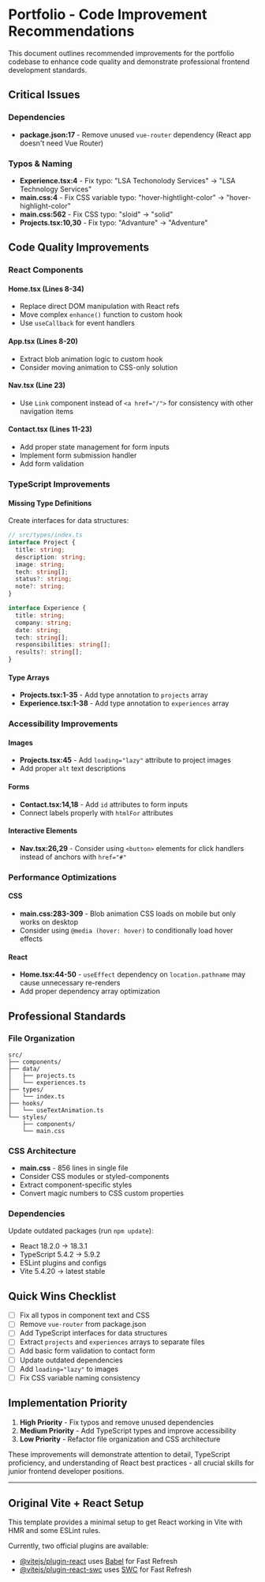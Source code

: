 # Portfolio - Code Improvement Recommendations

This document outlines recommended improvements for the portfolio codebase to enhance code quality and demonstrate professional frontend development standards.

## **Critical Issues**

### Dependencies
- **package.json:17** - Remove unused `vue-router` dependency (React app doesn't need Vue Router)

### Typos & Naming
- **Experience.tsx:4** - Fix typo: "LSA Techonolody Services" → "LSA Technology Services"
- **main.css:4** - Fix CSS variable typo: "hover-hightlight-color" → "hover-highlight-color"
- **main.css:562** - Fix CSS typo: "sloid" → "solid"
- **Projects.tsx:10,30** - Fix typo: "Advanture" → "Adventure"

## **Code Quality Improvements**

### React Components

#### Home.tsx (Lines 8-34)
- Replace direct DOM manipulation with React refs
- Move complex `enhance()` function to custom hook
- Use `useCallback` for event handlers

#### App.tsx (Lines 8-20)
- Extract blob animation logic to custom hook
- Consider moving animation to CSS-only solution

#### Nav.tsx (Line 23)
- Use `Link` component instead of `<a href="/">` for consistency with other navigation items

#### Contact.tsx (Lines 11-23)
- Add proper state management for form inputs
- Implement form submission handler
- Add form validation

### TypeScript Improvements

#### Missing Type Definitions
Create interfaces for data structures:
```typescript
// src/types/index.ts
interface Project {
  title: string;
  description: string;
  image: string;
  tech: string[];
  status?: string;
  note?: string;
}

interface Experience {
  title: string;
  company: string;
  date: string;
  tech: string[];
  responsibilities: string[];
  results?: string[];
}
```

#### Type Arrays
- **Projects.tsx:1-35** - Add type annotation to `projects` array
- **Experience.tsx:1-38** - Add type annotation to `experiences` array

### Accessibility Improvements

#### Images
- **Projects.tsx:45** - Add `loading="lazy"` attribute to project images
- Add proper `alt` text descriptions

#### Forms
- **Contact.tsx:14,18** - Add `id` attributes to form inputs
- Connect labels properly with `htmlFor` attributes

#### Interactive Elements
- **Nav.tsx:26,29** - Consider using `<button>` elements for click handlers instead of anchors with `href="#"`

### Performance Optimizations

#### CSS
- **main.css:283-309** - Blob animation CSS loads on mobile but only works on desktop
- Consider using `@media (hover: hover)` to conditionally load hover effects

#### React
- **Home.tsx:44-50** - `useEffect` dependency on `location.pathname` may cause unnecessary re-renders
- Add proper dependency array optimization

## **Professional Standards**

### File Organization
```
src/
├── components/
├── data/
│   ├── projects.ts
│   └── experiences.ts
├── types/
│   └── index.ts
├── hooks/
│   └── useTextAnimation.ts
└── styles/
    ├── components/
    └── main.css
```

### CSS Architecture
- **main.css** - 856 lines in single file
- Consider CSS modules or styled-components
- Extract component-specific styles
- Convert magic numbers to CSS custom properties

### Dependencies
Update outdated packages (run `npm update`):
- React 18.2.0 → 18.3.1
- TypeScript 5.4.2 → 5.9.2
- ESLint plugins and configs
- Vite 5.4.20 → latest stable

## **Quick Wins Checklist**

- [ ] Fix all typos in component text and CSS
- [ ] Remove `vue-router` from package.json
- [ ] Add TypeScript interfaces for data structures
- [ ] Extract `projects` and `experiences` arrays to separate files
- [ ] Add basic form validation to contact form
- [ ] Update outdated dependencies
- [ ] Add `loading="lazy"` to images
- [ ] Fix CSS variable naming consistency

## **Implementation Priority**

1. **High Priority** - Fix typos and remove unused dependencies
2. **Medium Priority** - Add TypeScript types and improve accessibility
3. **Low Priority** - Refactor file organization and CSS architecture

These improvements will demonstrate attention to detail, TypeScript proficiency, and understanding of React best practices - all crucial skills for junior frontend developer positions.

---

## **Original Vite + React Setup**

This template provides a minimal setup to get React working in Vite with HMR and some ESLint rules.

Currently, two official plugins are available:

- [@vitejs/plugin-react](https://github.com/vitejs/vite-plugin-react/blob/main/packages/plugin-react/README.md) uses [Babel](https://babeljs.io/) for Fast Refresh
- [@vitejs/plugin-react-swc](https://github.com/vitejs/vite-plugin-react-swc) uses [SWC](https://swc.rs/) for Fast Refresh
